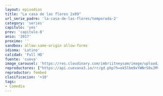 ```yaml
---
layout: episodios
title: "La casa de las flores 2x09"
url_serie_padre: 'la-casa-de-las-flores/temporada-2'
category: 'series'
capitulo: 'yes'
prev: 'capitulo-8'
anio: '2017'
proximo: ''
sandbox: allow-same-origin allow-forms
idioma: 'Latino'
calidad: 'Full HD'
fuente: 'cueva'
image_carousel: 'https://res.cloudinary.com/imbriitneysam/image/upload/v1546638640/casa-papel-1-poster-min.jpg'
reproductores: ["https://api.cuevana3.io/rr/gd.php?h=ek5lbm9xYWNrS0xJMVp5b21KREk0dFBLbjVkaHhkRGdrOG1jbnBpUnhhS1ZxcTJicTZ5NXVMNnllMzk2cnJlbnA3R0FnR2JHemFTWXRxeUhuYVhVckw2U3FadVkyUT09"]
reproductor: fembed
clasificacion: '+10'
tags:
- Comedia
---
```












